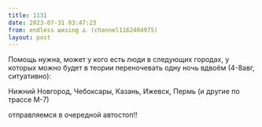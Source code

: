 ```yaml
---
title: 1131
date: 2023-07-31 03:47:23
from: endless шизing ⍼ (channel1162404975)
layout: post
---
```


Помощь нужна, может у кого есть люди в следующих городах, у которых можно будет в теории переночевать одну ночь вдвоём (4-8авг, ситуативно):

Нижний Новгород, Чебоксары, Казань, Ижевск, Пермь (и другие по трассе М-7)

отправляемся в очередной автостоп!!
